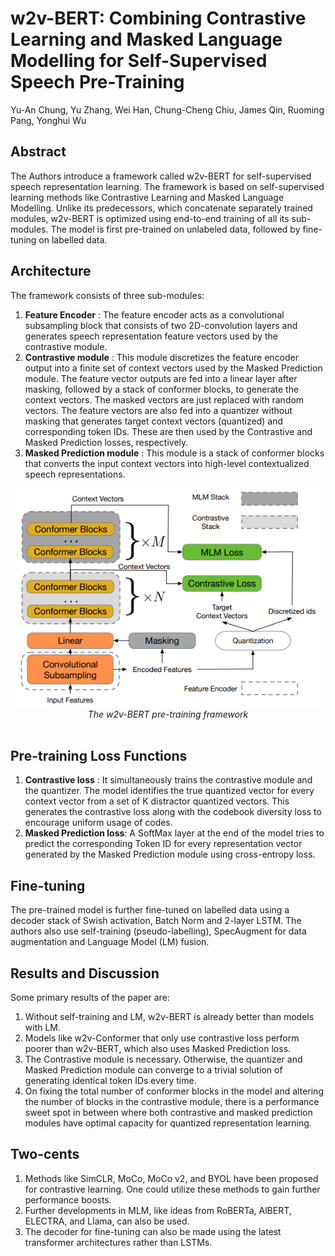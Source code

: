 # w2v-BERT: Combining Contrastive Learning and Masked Language Modelling for Self-Supervised Speech Pre-Training

Yu-An Chung, Yu Zhang, Wei Han, Chung-Cheng Chiu, James Qin, Ruoming Pang, Yonghui Wu

## Abstract

The Authors introduce a framework called w2v-BERT for self-supervised speech representation learning. The framework is based on self-supervised learning methods like Contrastive Learning and Masked Language Modelling. Unlike its predecessors, which concatenate separately trained modules, w2v-BERT is optimized using end-to-end training of all its sub-modules. The model is first pre-trained on unlabeled data, followed by fine-tuning on labelled data.

## Architecture

The framework consists of three sub-modules: 

1. **Feature Encoder** : The feature encoder acts as a convolutional subsampling block that consists of two 2D-convolution layers and generates speech representation feature vectors used by the contrastive module.
2. **Contrastive module** : This module discretizes the feature encoder output into a finite set of context vectors used by the Masked Prediction module. The feature vector outputs are fed into a linear layer after masking, followed by a stack of conformer blocks, to generate the context vectors. The masked vectors are just replaced with random vectors. The feature vectors are also fed into a quantizer without masking that generates target context vectors (quantized) and corresponding token IDs. These are then used by the Contrastive and Masked Prediction losses, respectively. 
3. **Masked Prediction module** : This module is a stack of conformer blocks that converts the input context vectors into high-level contextualized speech representations.


<p align = "center">
<img src="../images/w2v-bert.png" height=350>
<br><i>The w2v-BERT pre-training framework</i> <br></br></p>

## Pre-training Loss Functions

1. **Contrastive loss** : It simultaneously trains the contrastive module and the quantizer. The model identifies the true quantized vector for every context vector from a set of K distractor quantized vectors. This generates the contrastive loss along with the codebook diversity loss to encourage uniform usage of codes. 
2. **Masked Prediction loss**: A SoftMax layer at the end of the model tries to predict the corresponding Token ID for every representation vector generated by the Masked Prediction module using cross-entropy loss.

## Fine-tuning

The pre-trained model is further fine-tuned on labelled data using a decoder stack of Swish activation, Batch Norm and 2-layer LSTM. The authors also use self-training (pseudo-labelling), SpecAugment for data augmentation and Language Model (LM) fusion.

## Results and Discussion

Some primary results of the paper are: 

1.	Without self-training and LM, w2v-BERT is already better than models with LM.
2.	Models like w2v-Conformer that only use contrastive loss perform poorer than w2v-BERT, which also uses Masked Prediction loss.
3.	The Contrastive module is necessary. Otherwise, the quantizer and Masked Prediction module can converge to a trivial solution of generating identical token IDs every time.
4.	On fixing the total number of conformer blocks in the model and altering the number of blocks in the contrastive module, there is a performance sweet spot in between where both contrastive and masked prediction modules have optimal capacity for quantized representation learning. 

## Two-cents
1.	Methods like SimCLR, MoCo, MoCo v2, and BYOL have been proposed for contrastive learning. One could utilize these methods to gain further performance boosts.
2.	Further developments in MLM, like ideas from RoBERTa, AlBERT, ELECTRA, and Llama, can also be used.
3.	The decoder for fine-tuning can also be made using the latest transformer architectures rather than LSTMs.
